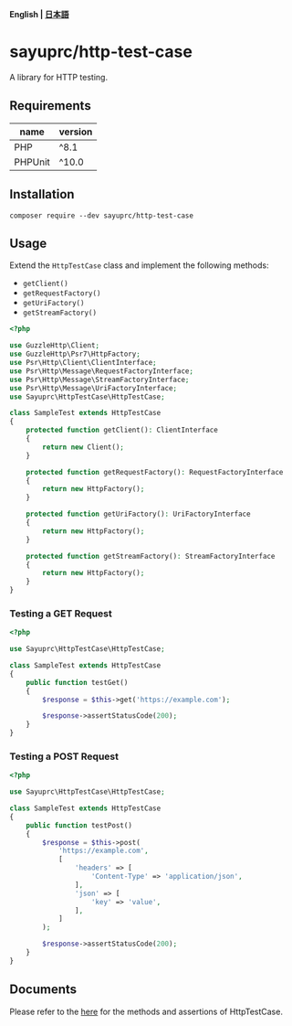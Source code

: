 **English | [日本語](./README.ja.md)**

# sayuprc/http-test-case

A library for HTTP testing.

## Requirements

|name|version|
|---|---|
|PHP|^8.1|
|PHPUnit|^10.0|

## Installation

```
composer require --dev sayuprc/http-test-case
```

## Usage

Extend the `HttpTestCase` class and implement the following methods:

- `getClient()`
- `getRequestFactory()`
- `getUriFactory()`
- `getStreamFactory()`

```php
<?php

use GuzzleHttp\Client;
use GuzzleHttp\Psr7\HttpFactory;
use Psr\Http\Client\ClientInterface;
use Psr\Http\Message\RequestFactoryInterface;
use Psr\Http\Message\StreamFactoryInterface;
use Psr\Http\Message\UriFactoryInterface;
use Sayuprc\HttpTestCase\HttpTestCase;

class SampleTest extends HttpTestCase
{
    protected function getClient(): ClientInterface
    {
        return new Client();
    }

    protected function getRequestFactory(): RequestFactoryInterface
    {
        return new HttpFactory();
    }

    protected function getUriFactory(): UriFactoryInterface
    {
        return new HttpFactory();
    }

    protected function getStreamFactory(): StreamFactoryInterface
    {
        return new HttpFactory();
    }
}
```

### Testing a GET Request

```php
<?php

use Sayuprc\HttpTestCase\HttpTestCase;

class SampleTest extends HttpTestCase
{
    public function testGet()
    {
        $response = $this->get('https://example.com');

        $response->assertStatusCode(200);
    }
}
```

### Testing a POST Request

```php
<?php

use Sayuprc\HttpTestCase\HttpTestCase;

class SampleTest extends HttpTestCase
{
    public function testPost()
    {
        $response = $this->post(
            'https://example.com',
            [
                'headers' => [
                    'Content-Type' => 'application/json',
                ],
                'json' => [
                    'key' => 'value',
                ],
            ]
        );

        $response->assertStatusCode(200);
    }
}
```

## Documents

Please refer to the [here](./docs/en) for the methods and assertions of HttpTestCase.
